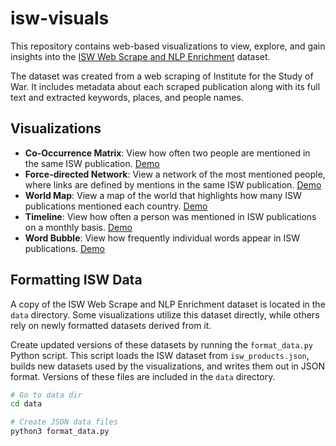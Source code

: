 # isw-visuals
This repository contains web-based visualizations to view, explore, and gain insights into the [ISW Web Scrape and NLP Enrichment](https://www.kaggle.com/connerbrew2/isw-web-scrape-and-nlp-enrichment) dataset. 

The dataset was created from a web scraping of Institute for the Study of War. It includes metadata about each scraped publication along with its full text and extracted keywords, places, and people names.

## Visualizations
- **Co-Occurrence Matrix**: View how often two people are mentioned in the same ISW publication. 
  [Demo](https://rhammell.github.io/isw-visuals/co-occurrence.html)
- **Force-directed Network**: View a network of the most mentioned people, where links are defined by mentions in the same ISW publication. 
  [Demo](https://rhammell.github.io/isw-visuals/force-directed.html)
- **World Map**: View a map of the world that highlights how many ISW publications mentioned each country. 
  [Demo](https://rhammell.github.io/isw-visuals/world-map.html)
- **Timeline**: View how often a person was mentioned in ISW publications on a monthly basis. 
  [Demo](https://rhammell.github.io/isw-visuals/timeline.html)
- **Word Bubble**: View how frequently individual words appear in ISW publications. 
  [Demo](https://rhammell.github.io/isw-visuals/word-bubble.html)

## Formatting ISW Data
A copy of the ISW Web Scrape and NLP Enrichment dataset is located in the `data` directory. Some visualizations utilize this dataset directly, while others rely on newly formatted datasets derived from it.

Create updated versions of these datasets by running the `format_data.py` Python script. This script loads the ISW dataset from `isw_products.json`, builds new datasets used by the visualizations, and writes them out in JSON format. Versions of these files are included in the `data` directory. 
```bash
# Go to data dir
cd data

# Create JSON data files
python3 format_data.py
```